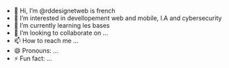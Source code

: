 - 👋 Hi, I’m @rddesignetweb is french
- 👀 I’m interested in devellopement web and mobile, I.A and cybersecurity
- 🌱 I’m currently learning les bases 
- 💞️ I’m looking to collaborate on ...
- 📫 How to reach me ...
- 😄 Pronouns: ...
- ⚡ Fun fact: ...

<!---
rddesignetweb/rddesignetweb is a ✨ special ✨ repository because its `README.md` (this file) appears on your GitHub profile.
You can click the Preview link to take a look at your changes.
--->
